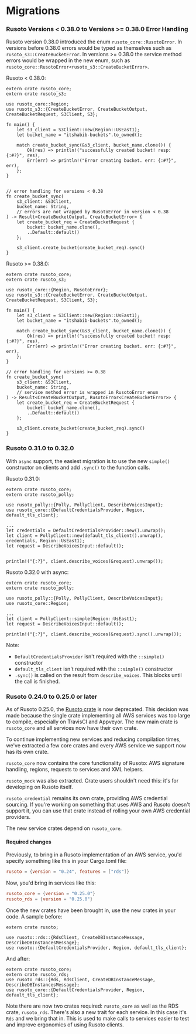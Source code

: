 # Migrations

### Rusoto Versions < 0.38.0 to Versions >= 0.38.0 Error Handling
Rusoto version 0.38.0 introduced the enum `rusoto_core::RusotoError`. In versions
before 0.38.0 errors would be typed as themselves such as  `rusoto_s3::CreateBucketError`.
In versions >= 0.38.0 the service method errors would be wrapped in the new enum,
such as `rusoto_core::RusotoError<rusoto_s3::CreateBucketError>`.

Rusoto < 0.38.0:

```rust, ignore
extern crate rusoto_core;
extern crate rusoto_s3;

use rusoto_core::Region;
use rusoto_s3::{CreateBucketError, CreateBucketOutput, CreateBucketRequest, S3Client, S3};

fn main() {
    let s3_client = S3Client::new(Region::UsEast1);
    let bucket_name = "itshabib-buckets".to_owned();

    match create_bucket_sync(&s3_client, bucket_name.clone()) {
        Ok(res) => println!("successfully created bucket! resp: {:#?}", res),
        Err(err) => println!("Error creating bucket. err: {:#?}", err),
    };
}


// error handling for versions < 0.38
fn create_bucket_sync(
    s3_client: &S3Client,
    bucket_name: String,
    // errors are not wrapped by RusotoError in version < 0.38
) -> Result<CreateBucketOutput, CreateBucketError> {
    let create_bucket_req = CreateBucketRequest {
        bucket: bucket_name.clone(),
        ..Default::default()
    };

    s3_client.create_bucket(create_bucket_req).sync()
}
```

Rusoto >= 0.38.0:
```rust, no_run
extern crate rusoto_core;
extern crate rusoto_s3;

use rusoto_core::{Region, RusotoError};
use rusoto_s3::{CreateBucketError, CreateBucketOutput, CreateBucketRequest, S3Client, S3};

fn main() {
    let s3_client = S3Client::new(Region::UsEast1);
    let bucket_name = "itshabib-buckets".to_owned();

    match create_bucket_sync(&s3_client, bucket_name.clone()) {
        Ok(res) => println!("successfully created bucket! resp: {:#?}", res),
        Err(err) => println!("Error creating bucket. err: {:#?}", err),
    };
}

// error handling for versions >= 0.38
fn create_bucket_sync(
    s3_client: &S3Client,
    bucket_name: String,
    // service method error is wrapped in RusotoError enum
) -> Result<CreateBucketOutput, RusotoError<CreateBucketError>> {
    let create_bucket_req = CreateBucketRequest {
        bucket: bucket_name.clone(),
        ..Default::default()
    };

    s3_client.create_bucket(create_bucket_req).sync()
}

```

### Rusoto 0.31.0 to 0.32.0

With `async` support, the easiest migration is to use the new `simple()` constructor on clients and add `.sync()` to the function calls.

Rusoto 0.31.0:

```rust,ignore
extern crate rusoto_core;
extern crate rusoto_polly;

use rusoto_polly::{Polly, PollyClient, DescribeVoicesInput};
use rusoto_core::{DefaultCredentialsProvider, Region, default_tls_client};

...
let credentials = DefaultCredentialsProvider::new().unwrap();
let client = PollyClient::new(default_tls_client().unwrap(), credentials, Region::UsEast1);
let request = DescribeVoicesInput::default();


println!("{:?}", client.describe_voices(&request).unwrap());
```

Rusoto 0.32.0 with async:

```rust,ignore
extern crate rusoto_core;
extern crate rusoto_polly;

use rusoto_polly::{Polly, PollyClient, DescribeVoicesInput};
use rusoto_core::Region;

...
let client = PollyClient::simple(Region::UsEast1);
let request = DescribeVoicesInput::default();

println!("{:?}", client.describe_voices(&request).sync().unwrap());
```

Note:
* `DefaultCredentialsProvider` isn't required with the `::simple()` constructor
* `default_tls_client` isn't required with the `::simple()` constructor
* `.sync()` is called on the result from `describe_voices`. This blocks until the call is finished.

### Rusoto 0.24.0 to 0.25.0 or later

As of Rusoto 0.25.0, the [Rusoto crate](https://crates.io/crates/rusoto) is now deprecated.  This decision was made because the single crate implementing all AWS services was too large to compile, especially on TravisCI and Appveyor.  The new main crate is `rusoto_core` and all services now have their own crate.

To continue implementing new services and reducing compilation times, we've extracted a few core crates and every AWS service we support now has its own crate.

`rusoto_core` now contains the core functionality of Rusoto: AWS signature handling, regions, requests to services and XML helpers.

`rusoto_mock` was also extracted.  Crate users shouldn't need this: it's for developing on Rusoto itself.

`rusoto_credential` remains its own crate, providing AWS credential sourcing.  If you're working on something that uses AWS and Rusoto doesn't support it, you can use that crate instead of rolling your own AWS credential providers.

The new service crates depend on `rusoto_core`.

#### Required changes

Previously, to bring in a Rusoto implementation of an AWS service, you'd specify something like this in your Cargo.toml file:

```toml
rusoto = {version = "0.24", features = ["rds"]}
```

Now, you'd bring in services like this:

```toml
rusoto_core = {version = "0.25.0"}
rusoto_rds = {version = "0.25.0"}
```

Once the new crates have been brought in, use the new crates in your code.  A sample before:

```rust,ignore
extern crate rusoto;

use rusoto::rds::{RdsClient, CreateDBInstanceMessage, DescribeDBInstancesMessage};
use rusoto::{DefaultCredentialsProvider, Region, default_tls_client};
```

And after:

```rust,ignore
extern crate rusoto_core;
extern crate rusoto_rds;
use rusoto_rds::{Rds, RdsClient, CreateDBInstanceMessage, DescribeDBInstancesMessage};
use rusoto_core::{DefaultCredentialsProvider, Region, default_tls_client};
```

Note there are now two crates required: `rusoto_core` as well as the RDS crate, `rusoto_rds`.  There's also a new trait for each service.  In this case it's `Rds` and we bring that in.  This is used to make calls to services easier to test and improve ergonomics of using Rusoto clients.

